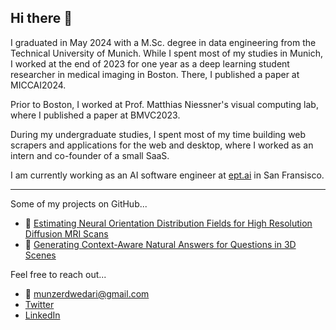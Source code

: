 ## Hi there 👋

I graduated in May 2024 with a M.Sc. degree in data engineering from the Technical University of Munich. While I spent most of my studies in Munich, I worked at the end of 2023 for one year as a deep learning student researcher in medical imaging in Boston. There, I published a paper at MICCAI2024.

Prior to Boston, I worked at Prof. Matthias Niessner's visual computing lab, where I published a paper at BMVC2023.

During my undergraduate studies, I spent most of my time building web scrapers and applications for the web and desktop, where I worked as an intern and co-founder of a small SaaS.

I am currently working as an AI software engineer at [ept.ai](ept.ai) in San Fransisco.


<hr />

Some of my projects on GitHub...
- 🧠 [Estimating Neural Orientation Distribution Fields for High Resolution Diffusion MRI Scans](https://github.com/MunzerDw/NODF-HashEnc)
- 🤖 [Generating Context-Aware Natural Answers for Questions in 3D Scenes](https://github.com/MunzerDw/Gen3DQA)

Feel free to reach out...
- 📧 [munzerdwedari@gmail.com](mailto:munzerdwedari@gmail.com)
- [Twitter](https://x.com/MunzerDwedari)
- [LinkedIn](https://x.com/MunzerDwedari)

